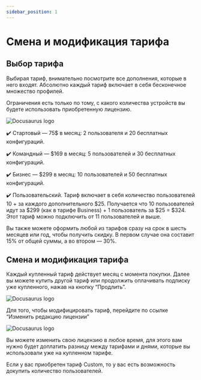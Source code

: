 ```yaml
---
sidebar_position: 1
---
```



# Смена и модификация тарифа

## Выбор тарифа

Выбирая тариф, внимательно посмотрите все дополнения, которые в него входят. Абсолютно каждый тариф включает в себя бесконечное множество профилей. 

Ограничения есть только по тому, с какого количества устройств вы будете использовать приобретенную лицензию.

![Docusaurus logo](/img/docusaurus.png)

✔️ Стартовый — 75$ в месяц: 2 пользователя и 20 бесплатных конфигураций. 

✔️ Командный — $169 в месяц: 5 пользователей и 30 бесплатных конфигураций.

✔️ Бизнес — $299 в месяц: 10 пользователей и 50 бесплатных конфигураций.

✔️ Пользовательский. Тариф включает в себя количество пользователей 10 + за каждого дополнительного $25. Получается что 10 пользователей идут за $299 (как в тарифе Business) + 1 пользователь за $25 = $324. Этот тариф можно подключить от 11 пользователей и выше.

Вы также можете оформить любой из тарифов сразу на срок в шесть месяцев или год, чтобы получить скидку. В первом случае она составит 15% от общей суммы, а во втором — 30%. 

## Смена и модификация тарифа

Каждый купленный тариф действует месяц с момента покупки. Далее вы можете купить другой тариф или продолжить оплачивать подписку уже купленного, нажав на кнопку “Продлить”.

![Docusaurus logo](/img/docusaurus.png)

Для того, чтобы модифицировать тариф, перейдите по ссылке “Изменить редакцию лицензии”

![Docusaurus logo](/img/docusaurus.png)

Вы можете изменить свою лицензию в любое время, для этого вам нужно будет доплатить разницу между тарифами и днями, которые вы использовали уже на купленном тарифе. 

Если у вас приобретен тариф Custom, то у вас есть возможность докупить количество пользователей.